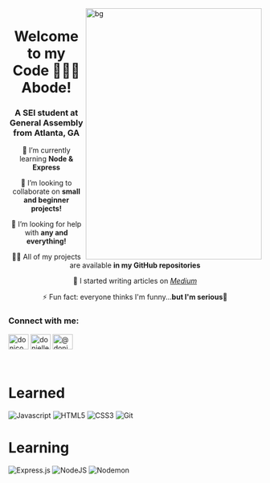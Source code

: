 <img align="right" alt="bg" width="350" height="500" src="https://i.pinimg.com/originals/02/a4/90/02a490070dfca4fc21897c8312f013d1.gif">

<h1 align="center">Welcome to my </br>Code 👩🏾‍💻 Abode!</h1>
<h3 align="center">A SEI student at General Assembly from Atlanta, GA</h3>

<p align="center">🌱 I’m currently learning <b>Node & Express</b></p>

<p align="center">👯 I’m looking to collaborate on <b>small and beginner projects!</b> </p>

<p align="center">🤝 I’m looking for help with <b>any and everything!</b> </p>

<p align="center">👨‍💻 All of my projects are available <b>in my GitHub repositories</b> </p>

<p align="center">📝 I started writing articles on <a href="https://www.medium.com/donicodes.things"><i>Medium</i></a></p>

<p align="center">⚡ Fun fact: everyone thinks I'm funny...<b>but I'm serious</b>🥲 </p>

<h3 align="left">Connect with me:</h3>
<p align="left">
<a href="https://twitter.com/donicodesthings" target="blank"><img align="center" src="https://raw.githubusercontent.com/rahuldkjain/github-profile-readme-generator/master/src/images/icons/Social/twitter.svg" alt="donicodesthings" height="30" width="40" /></a>
<a href="https://www.linkedin.com/in/donielle-kinchen-b65a4271" target="blank"><img align="center" src="https://raw.githubusercontent.com/rahuldkjain/github-profile-readme-generator/master/src/images/icons/Social/linked-in-alt.svg" alt="donielle-kinchen" height="30" width="40" /></a>
<a href="https://medium.com/@donicodes.things" target="blank"><img align="center" src="https://raw.githubusercontent.com/rahuldkjain/github-profile-readme-generator/master/src/images/icons/Social/medium.svg" alt="@donicodes.things" height="30" width="40" /></a>
</p>
</br>

<h1 align="left">Learned</h1>

![Javascript](https://img.shields.io/badge/javascript-%23323330.svg?style=for-the-badge&logo=javascript&logoColor=%23F7DF1E)
![HTML5](https://img.shields.io/badge/html5-%23E34F26.svg?style=for-the-badge&logo=html5&logoColor=white)
![CSS3](https://img.shields.io/badge/css3-%231572B6.svg?style=for-the-badge&logo=css3&logoColor=white)
![Git](https://img.shields.io/badge/git-%23F05033.svg?style=for-the-badge&logo=git&logoColor=white)
</br>

<h1 align="left">Learning</h1>

![Express.js](https://img.shields.io/badge/express.js-%23404d59.svg?style=for-the-badge&logo=express&logoColor=%2361DAFB)
![NodeJS](https://img.shields.io/badge/node.js-6DA55F?style=for-the-badge&logo=node.js&logoColor=white)
![Nodemon](https://img.shields.io/badge/NODEMON-%23323330.svg?style=for-the-badge&logo=nodemon&logoColor=%BBDEAD)
</br>
